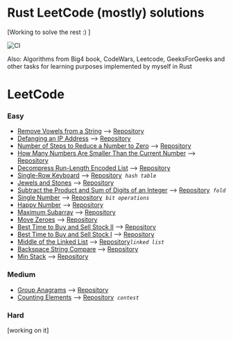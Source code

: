 # Rust LeetCode (mostly) solutions 
[Working to solve the rest :) ]

![CI](https://github.com/48d90782/Algos_Rust/workflows/CI/badge.svg)

Also: Algorithms from Big4 book, CodeWars, Leetcode, GeeksForGeeks and other tasks for learning purposes implemented by myself in Rust

# LeetCode
### Easy
* [Remove Vowels from a String](https://leetcode.com/problems/remove-vowels-from-a-string) --> [Repository](LeetCode/Easy/src/)
* [Defanging an IP Address](https://leetcode.com/problems/defanging-an-ip-address) --> [Repository](LeetCode/Easy/src/defanging_an_ip_address.rs)
* [Number of Steps to Reduce a Number to Zero](https://leetcode.com/problems/remove-vowels-from-a-string) --> [Repository](LeetCode/Easy/src/number_of_steps.rs)
* [How Many Numbers Are Smaller Than the Current Number](https://leetcode.com/problems/how-many-numbers-are-smaller-than-the-current-number) --> [Repository](LeetCode/Easy/src/how_many_numbers_are_smaller.rs)
* [Decompress Run-Length Encoded List](https://leetcode.com/problems/decompress-run-length-encoded-list) --> [Repository](LeetCode/Easy/src/decompress_run_length_encoded_list.rs)
* [Single-Row Keyboard](https://leetcode.com/problems/single-row-keyboard) --> [Repository](LeetCode/Easy/src/single_row_keyboard.rs)&nbsp;&nbsp;*`hash table`*
* [Jewels and Stones](https://leetcode.com/problems/jewels-and-stones) --> [Repository](LeetCode/Easy/src/num_jewels_in_stones.rs)
* [Subtract the Product and Sum of Digits of an Integer](https://leetcode.com/problems/subtract-the-product-and-sum-of-digits-of-an-integer) --> [Repository](LeetCode/Easy/src/subtract_the_product_and_sum_of_digits_of_an_integer.rs)&nbsp;&nbsp;*`fold`*
* [Single Number](https://leetcode.com/problems/single-number/) --> [Repository](LeetCode/Easy/src/single_number.rs)&nbsp;&nbsp;*`bit operations`*
* [Happy Number](https://leetcode.com/problems/happy-number/) --> [Repository](LeetCode/Easy/src/happy_number.rs)
* [Maximum Subarray](https://leetcode.com/problems/maximum-subarray/) --> [Repository](LeetCode/Easy/src/maximum_subarray.rs)
* [Move Zeroes](https://leetcode.com/problems/move-zeroes/) --> [Repository](LeetCode/Easy/src/move_zeros.rs)
* [Best Time to Buy and Sell Stock II](https://leetcode.com/problems/best-time-to-buy-and-sell-stock-ii/) --> [Repository](LeetCode/Easy/src/best_time_to_buy_and_sell_stock_2.rs)
* [Best Time to Buy and Sell Stock I](https://leetcode.com/problems/best-time-to-buy-and-sell-stock/) --> [Repository](LeetCode/Easy/src/best_time_to_buy_and_sell_stock.rs)
* [Middle of the Linked List](https://leetcode.com/problems/middle-of-the-linked-list/) --> [Repository](LeetCode/Easy/src/middle_of_the_linked_list.rs)*`linked list`*
* [Backspace String Compare](https://leetcode.com/problems/backspace-string-compare/) --> [Repository](LeetCode/Easy/src/backspace_string_compare.rs)
* [Min Stack](https://leetcode.com/problems/min-stack/) --> [Repository](LeetCode/Easy/src/min_stack.rs)


### Medium
* [Group Anagrams](https://leetcode.com/problems/group-anagrams/) --> [Repository](LeetCode/Medium/src/group_anagrams.rs)
* [Counting Elements](https://leetcode.com/explore/challenge/card/30-day-leetcoding-challenge/528/week-1/3289/) --> [Repository](LeetCode/Medium/src/counting_elements.rs)&nbsp;&nbsp;*`contest`*

### Hard
[working on it]